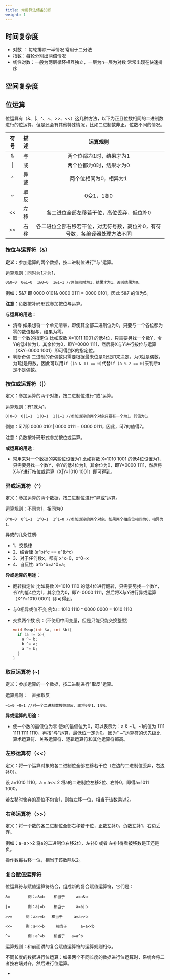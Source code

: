 ```yaml
---
title: 常用算法储备知识
weight: 1
---
```



## 时间复杂度
- 对数 ： 每轮排除一半情况
	常用于二分法
- 指数：每轮分别出两倍情况
- 线性对数：一般为两层循环相互独立，一层为n一层为对数
	常常出现在快速排序
## 空间复杂度

## 位运算

位运算有（&、|、^、~、>>、<<）这几种方法，以下为正且位数相同的二进制数进行的位运算，但是还会有其他特殊情况，比如二进制数非正，位数不同的情况。

| 符号 | 描述 |                           运算规则                           |
| :--: | :--: | :----------------------------------------------------------: |
|  &   |  与  |                   两个位都为1时，结果才为1                   |
|  \|  |  或  |                   两个位都为0时，结果才为0                   |
|  ^   | 异或 |                    两个位相同为0，相异为1                    |
|  ~   | 取反 |                          0变1，1变0                          |
|  <<  | 左移 |          各二进位全部左移若干位，高位丢弃，低位补0           |
|  >>  | 右移 | 各二进位全部右移若干位，对无符号数，高位补0，有符号数，各编译器处理方法不同 |

### 按位与运算符（&）

**定义**：参加运算的两个数据，按二进制位进行"与"运算。

运算规则：同时为1才为1，

```txt
0&0=0  0&1=0  1&0=0  1&1=1 //两位同时为1，结果才为1，否则结果为0。
```

例如：5&7 即 0000 0101& 0000 0111 = 0000 0101，因此 5&7 的值为5。

**注意**：负数按补码形式参加按位与运算。

**与运算的用途：**

- 清零
	如果想将一个单元清零，即使其全部二进制位为0，只要与一个各位都为零的数值相与，结果为零。
- 取一个数的指定位
	比如取数 X=1011 1001 的低4位，只需要另找一个数Y，令Y的低4位为1，其余位为0，即Y=0000 1111，然后将X与Y进行按位与运算（X&Y=0000 1001）即可得到X的指定位。
- 判断奇偶
	二进制的奇偶数只需要根据最未位是0还是1来决定，为0就是偶数，为1就是奇数。因此可以用`if ((a & 1) == 0)`代替`if (a % 2 == 0)`来判断a是不是偶数。

### 按位或运算符（|）

定义：参加运算的两个对象，按二进制位进行"或"运算。

运算规则：有1就为1，

```txt
0|0=0  0|1=1  1|0=1  1|1=1 //参加运算的两个对象只要有一个为1，其值为1。
```

例如：5|7即 0000 0101| 0000 0111 = 0000 0111，因此，5|7的值得7。　

注意：负数按补码形式参加按位或运算。

**或运算的用途**：

- 常用来对一个数据的某些位设置为1
	比如将数 X=1010 1001 的低4位设置为1，只需要另找一个数Y，令Y的低4位为1，其余位为0，即Y=0000 1111，然后将X与Y进行按位或运算（X|Y=1010 1001）即可得到。

### 异或运算符（^）

定义：参加运算的两个数据，按二进制位进行"异或"运算。

运算规则：不同为1，相同为0

```
0^0=0  0^1=1  1^0=1  1^1=0 //参加运算的两个对象，如果两个相应位相同为0，相异为1。
```

异或的几条性质:

- 1、交换律
- 2、结合律 (a^b)^c == a^(b^c)
- 3、对于任何数x，都有 x^x=0，x^0=x
- 4、自反性: a^b^b=a^0=a;

**异或运算的用途**：

- 翻转指定位
	比如将数 X=1010 1110 的低4位进行翻转，只需要另找一个数Y，令Y的低4位为1，其余位为0，即Y=0000 1111，然后将X与Y进行异或运算（X^Y=1010 0001）即可得到。

- 与0相异或值不变
	例如：1010 1110 ^ 0000 0000 = 1010 1110

- 交换两个数
	例：(不使用中间变量，但是只能只能交换整型)

	```cpp
	void Swap(int &a, int &b){
	  if (a != b){
	    a ^= b;
	    b ^= a;
	    a ^= b;
	  }
	}
	```

### 取反运算符 (~)

定义：参加运算的一个数据，按二进制进行"取反"运算。

运算规则：　直接取反

```
~1=0 ~0=1 //对一个二进制数按位取反，即将0变1，1变0。
```

**异或运算的用途**：

- 使一个数的最低位为零
	使a的最低位为0，可以表示为：a & ~1。~1的值为 1111 1111 1111 1110，再按"与"运算，最低位一定为0。            因为" ~"运算符的优先级比算术运算符、关系运算符、逻辑运算符和其他运算符都高。

### 左移运算符（<<）

定义：将一个运算对象的各二进制位全部左移若干位（左边的二进制位丢弃，右边补0）。

设 a=1010 1110，a = a<< 2 将a的二进制位左移2位、右补0，即得a=1011 1000。

若左移时舍弃的高位不包含1，则每左移一位，相当于该数乘以2。

### 右移运算符（>>）

定义：将一个数的各二进制位全部右移若干位，正数左补0，负数左补1，右边丢弃。

例如：a=a>>2 将a的二进制位右移2位，左补0 或者 左补1得看被移数是正还是负。

操作数每右移一位，相当于该数除以2。

### 复合赋值运算符

位运算符与赋值运算符结合，组成新的复合赋值运算符，它们是：

```
&=        例：a&=b    相当于     a=a&b

|=        例：a|=b    相当于     a=a|b

>>=      例：a>>=b   相当于     a=a>>b

<<=      例：a<<=b     相当于      a=a<<b

^=        例：a^=b    相当于   a=a^b
```

运算规则：和前面讲的复合赋值运算符的运算规则相似。

不同长度的数据进行位运算：如果两个不同长度的数据进行位运算时，系统会将二者按右端对齐，然后进行位运算。

- 
